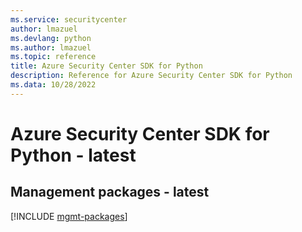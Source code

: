 ```yaml
---
ms.service: securitycenter
author: lmazuel
ms.devlang: python
ms.author: lmazuel
ms.topic: reference
title: Azure Security Center SDK for Python
description: Reference for Azure Security Center SDK for Python
ms.data: 10/28/2022
---
```

# Azure Security Center SDK for Python - latest

## Management packages - latest
[!INCLUDE [mgmt-packages](security-center-mgmt-index.md)]